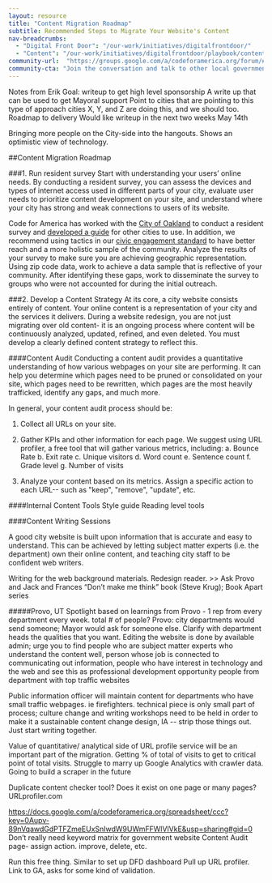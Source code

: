 ```yaml
---
layout: resource
title: "Content Migration Roadmap"
subtitle: Recommended Steps to Migrate Your Website's Content 
nav-breadcrumbs:
  - "Digital Front Door": "/our-work/initiatives/digitalfrontdoor/"
  - "Content": "/our-work/initiatives/digitalfrontdoor/playbook/content/"
community-url:	"https://groups.google.com/a/codeforamerica.org/forum/#!forum/digital-front-door"
community-cta: "Join the conversation and talk to other local government staff in our Digital Front Door community."
---
```



Notes from Erik
Goal: writeup to get high level sponsorship
A write up that can be used to get Mayoral support
Point to cities that are pointing to this type of approach
cities X, Y, and Z are doing this, and we should too. 
Roadmap to delivery
Would like writeup in the next two weeks May 14th 

Bringing more people on the City-side into the hangouts. Shows an optimistic view of technology. 







##Content Migration Roadmap

###1. Run resident survey
Start with understanding your users’ online needs. By conducting a resident survey, you can assess the devices and types of internet access used in different parts of your city, evaluate user needs to prioritize content development on your site, and understand where your city has strong and weak connections to users of its website. 

Code for America has worked with the [City of Oakland](http://digifrodo.tumblr.com/post/101788428227/what-are-people-looking-for-on-city-websites) to conduct a resident survey and [developed a guide](http://www.codeforamerica.org/our-work/initiatives/digitalfrontdoor/playbook/user-needs/run-a-resident-survey.html) for other cities to use. In addition, we recommend using tactics in our [civic engagement standard](http://www.codeforamerica.org/governments/principles/engagement/) to have better reach and a more holistic sample of the community. Analyze the results of your survey to make sure you are achieving geographic representation. Using zip code data, work to achieve a data sample that is reflective of your community. After identifying these gaps, work to disseminate the survey to groups who were not accounted for during the initial outreach.  


###2. Develop a Content Strategy 
At its core, a city website consists entirely of content. Your online content is a representation of your city and the services it delivers. During a website redesign, you are not just migrating over old content- it is an ongoing process where content will be continuously analyzed, updated, refined, and even deleted. You must develop a clearly defined content strategy to reflect this. 



####Content Audit
Conducting a content audit provides a quantitative understanding of how various webpages on your site are performing. It can help you determine which pages need to be pruned or consolidated on your site, which pages need to be rewritten, which pages are the most heavily trafficked, identify any gaps, and much more. 

In general, your content audit process should be: 

1. Collect all URLs on your site. 
2. Gather KPIs and other information for each page. We suggest using URL profiler, a free tool that will gather various metrics, including:
	a. Bounce Rate
	b. Exit rate
	c. Unique visitors
	d. Word count
	e. Sentence count
	f. Grade level
	g. Number of visits
	
3. Analyze your content based on its metrics. Assign a specific action to each URL-- such as "keep", "remove", "update", etc. 

####Internal Content Tools
 Style guide
 Reading level tools

####Content Writing Sessions

A good city website is built upon information that is accurate and easy to understand. This can be achieved by letting subject matter experts (i.e. the department) own their online content, and teaching city staff to be confident web writers. 

Writing for the web background materials. Redesign reader. >> Ask Provo and Jack and Frances “Don’t make me think” book (Steve Krug); Book Apart series 


#####Provo, UT Spotlight
based on learnings from Provo - 1 rep from every department every week. 
total # of people?
Provo: city departments would send someone; Mayor would ask for someone else. Clarify with department heads the qualities that you want. 
Editing the website is done by available admin; urge you to find people who are subject matter experts who understand the content well, person whose job is connected to communicating out information, people who have interest in technology and the web and see this as professional development opportunity
people from department with top traffic websites

Public information officer will maintain content for departments who have small traffic webpages. ie firefighters. 
technical piece is only small part of process; culture change and writing workshops need to be held in order to make it a sustainable content change 
design, IA -- strip those things out. Just start writing together. 




Value of quantitative/ analytical side of URL profile service
	will be an important part of the migration. Getting % of total of visits to get to critical point of total visits. Struggle to marry up Google Analytics with crawler data. Going to build a scraper in the future 

Duplicate content checker tool?
Does it exist on one page or many pages?
URLprofiler.com 

https://docs.google.com/a/codeforamerica.org/spreadsheet/ccc?key=0Aupv-89nVqawdGdPTFZmeEUxSnIwdW9UWmFFWlVlVkE&usp=sharing#gid=0 
Don’t really need keyword matrix for government website
Content Audit page- assign action. improve, delete, etc. 

Run this free thing. 
Similar to set up DFD dashboard
Pull up URL profiler. Link to GA, asks for some kind of validation. 
